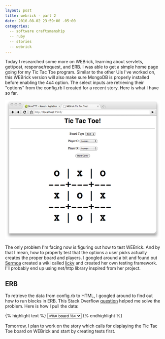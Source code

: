 ```yaml
---
layout: post
title: webrick - part 2
date: 2010-08-02 23:59:00 -05:00
categories:
  -- software craftsmanship
  -- ruby
  -- stories
  -- webrick  
---
```


Today I researched some more on WEBrick, learning about servlets, get/post, response/request, and ERB.  I was able to get a simple home page going for my Tic Tac Toe program.  Similar to the other UIs I've worked on, this WEBrick version will also make sure MongoDB is properly installed before enabling the 4x4 option.  The select inputs are retrieving their "options" from the config.rb I created for a recent story.  Here is what I have so far.

![TTT WEBrick Options Draft](/images/ttt_webrick_options_draft.jpg)

The only problem I'm facing now is figuring out how to test WEBrick.  And by that I mean, how to properly test that the options a user picks actually creates the proper board and players.  I googled around a bit and found out [Sermoa](http://twitter.com/sermoa) created a wiki called [licky](http://github.com/sermoa/licky) and created her own testing framework.  I'll probably end up using net/http library inspired from her project.

## ERB

To retrieve the data from config.rb to HTML, I googled around to find out how to run blocks in ERB.  This Stack Overflow [question](http://stackoverflow.com/questions/3099904/how-do-i-do-multiple-lines-of-ruby-in-html-erb-file) helped me solve the problem.  Here is how I pull the data:

{% highlight text %}
<select name="board">
  <% TTT::CONFIG.boards.active.each do |board| %>
    <option><%= board %></option>
  <% end %>
</select>
{% endhighlight %}

Tomorrow, I plan to work on the story which calls for displaying the Tic Tac Toe board on WEBrick and start by creating tests first.
